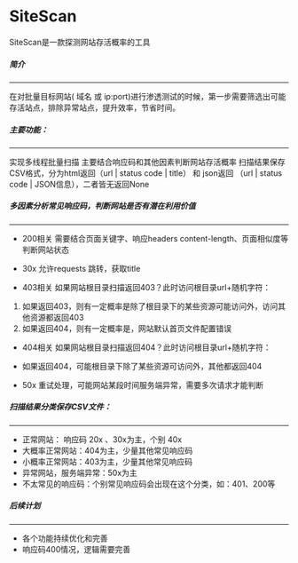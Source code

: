 # SiteScan

SiteScan是一款探测网站存活概率的工具

##### 简介
--------------------------------------------------------------------------------
在对批量目标网站( 域名 或 ip:port)进行渗透测试的时候，第一步需要筛选出可能存活站点，排除异常站点，提升效率，节省时间。


##### 主要功能：
--------------------------------------------------------------------------------
实现多线程批量扫描
主要结合响应码和其他因素判断网站存活概率
扫描结果保存CSV格式，分为html返回（url  |  status code | title） 和 json返回 （url  |  status code | JSON信息），二者皆无返回None


##### 多因素分析常见响应码，判断网站是否有潜在利用价值
--------------------------------------------------------------------------------
- 200相关
需要结合页面关键字、响应headers content-length、页面相似度等判断网站状态

- 30x
允许requests 跳转，获取title

- 403相关
如果网站根目录扫描返回403？此时访问根目录url+随机字符：
1. 如果返回403，则有一定概率是除了根目录下的某些资源可能访问外，访问其他资源都返回403
2. 如果返回404，则有一定概率是，网站默认首页文件配置错误

- 404相关
如果网站根目录扫描返回404？此时访问根目录url+随机字符：
- 如果返回404，可能根目录下除了某些资源可访问外，其他都返回404

- 50x
重试处理，可能网站某段时间服务端异常，需要多次请求才能判断


##### 扫描结果分类保存CSV文件：
--------------------------------------------------------------------------------
- 正常网站： 响应码 20x  、30x为主，个别 40x
- 大概率正常网站：404为主，少量其他常见响应码
- 小概率正常网站：403为主，少量其他常见响应码
- 异常网站，服务端异常：50x为主 
- 不太常见的响应码：个别常见响应码会出现在这个分类，如：401、200等

##### 后续计划
--------------------------------------------------------------------------------
- 各个功能持续优化和完善
- 响应码400情况，逻辑需要完善

